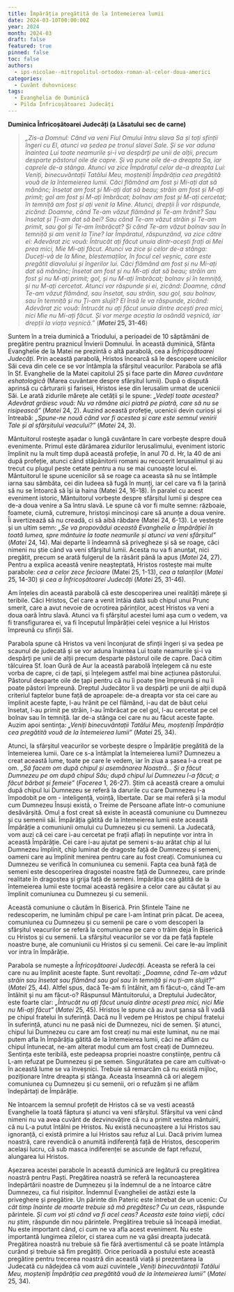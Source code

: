 ```yaml
---
title: Împărăția pregătită de la întemeierea lumii
date: 2024-03-10T00:00:00Z
year: 2024
month: 2024-03
draft: false
featured: true
pinned: false
toc: false
authors:
  - ips-nicolae--mitropolitul-ortodox-roman-al-celor-doua-americi  
categories:
  - Cuvânt duhovnicesc
tags:
  - Evanghelia de Duminică
  - Pilda Înfricoșătoarei Judecăți
---
```

**Duminica Înfricoșătoarei Judecăți (a Lăsatului sec de carne)**

> _„Zis-a Domnul: Când va veni Fiul Omului întru slava Sa și toți sfinții îngeri cu El, atunci va ședea pe tronul slavei Sale. Și se vor aduna înaintea Lui toate neamurile și-i va despărți pe unii de alții, precum desparte păstorul oile de capre. Și va pune oile de-a dreapta Sa, iar caprele de-a stânga. Atunci va zice Împăratul celor de-a dreapta Lui: Veniți, binecuvântații Tatălui Meu, moșteniți Împărăția cea pregătită vouă de la întemeierea lumii. Căci flămând am fost și Mi-ați dat să mănânc; însetat am fost și Mi-ați dat să beau; străin am fost și M-ați primit; gol am fost și M-ați îmbrăcat; bolnav am fost și M-ați cercetat; în temniță am fost și ați venit la Mine. Atunci, drepții Îi vor răspunde, zicând: Doamne, când Te-am văzut flămând și Te-am hrănit? Sau însetat și Ţi-am dat să bei? Sau când Te-am văzut străin și Te-am primit, sau gol și Te-am îmbrăcat? Și când Te-am văzut bolnav sau în temniță și am venit la Tine? Iar Împăratul, răspunzând, va zice către ei: Adevărat zic vouă: Întrucât ați făcut unuia dintr-acești frați ai Mei prea mici, Mie Mi-ați făcut. Atunci va zice și celor de-a stânga: Duceți-vă de la Mine, blestemaților, în focul cel veșnic, care este pregătit diavolului și îngerilor lui. Căci flămând am fost și nu Mi-ați dat să mănânc; însetat am fost și nu Mi-ați dat să beau; străin am fost și nu M-ați primit; gol, și nu M-ați îmbrăcat; bolnav și în temniță, și nu M-ați cercetat. Atunci vor răspunde și ei, zicând: Doamne, când Te-am văzut flămând, sau însetat, sau străin, sau gol, sau bolnav, sau în temniță și nu Ţi-am slujit? El însă le va răspunde, zicând: Adevărat zic vouă: Întrucât nu ați făcut unuia dintre acești prea mici, nici Mie nu Mi-ați făcut. Și vor merge aceștia la osândă veșnică, iar drepții la viața veșnică.”_ (**_Matei_ 25, 31-46**)

Suntem în a treia duminică a Triodului, a perioadei de 10 săptămâni de pregătire pentru praznicul Învierii Domnului. În această duminică, Sfânta Evanghelie de la Matei ne prezintă o altă parabolă, cea a _Înfricoșătoarei Judecăți_. Prin această parabolă, Hristos încearcă să le descopere ucenicilor Săi ceva din cele ce se vor întâmpla la sfârșitul veacurilor. Parabola se află în Sf. Evanghelie de la Matei capitolul 25 și face parte din _Marea cuvântare eshatologică_ (Marea cuvântare despre sfârșitul lumii). După o dispută aprinsă cu cărturarii și fariseii, Hristos iese din Ierusalim urmat de ucenicii Săi. Le arată zidurile mărețe ale cetății și le spune: _„Vedeți toate acestea? Adevărat grăiesc vouă: Nu va rămâne aici piatră pe piatră, care să nu se risipească”_ (_Matei_ 24, 2). Auzind această profeție, ucenicii devin curioși și întreabă: _„Spune-ne nouă când vor fi acestea și care este semnul venirii Tale și al sfârșitului veacului?”_ (_Matei_ 24, 3).

Mântuitorul rostește așadar o lungă cuvântare în care vorbește despre două evenimente. Primul este dărâmarea zidurilor Ierusalimului, eveniment istoric împlinit nu la mult timp după această profeție, în anul 70 d. Hr, la 40 de ani după profeție, atunci când stăpânitorii romani au recucerit Ierusalimul și au trecut cu plugul peste cetate pentru a nu se mai cunoaște locul ei. Mântuitorul le spune ucenicilor să se roage ca aceasta să nu se întâmple iarna sau sâmbăta, cei din Iudeea să fugă în munți, iar cel care va fi la țarină să nu se întoarcă să își ia haina (Matei 24, 16-18). În paralel cu acest eveniment istoric, Mântuitorul vorbește despre sfârșitul lumii și despre cea de-a doua venire a Sa întru slavă. Le spune că vor fi multe semne: războaie, foamete, ciumă, cutremure, hristoși mincinoși care să anunțe a doua venire. Îi avertizează să nu creadă, ci să aibă răbdare (Matei 24, 6-13). Le vestește și un ultim semn: _„Se va propovădui această Evanghelie a Împărăției în toată lumea, spre mântuire la toate neamurile și atunci va veni sfârșitul”_ (_Matei_ 24, 14). Mai departe îi îndeamnă să privegheze și să se roage, căci nimeni nu știe când va veni sfârșitul lumii. Acesta nu va fi anunțat, nici pregătit, precum se arată fulgerul de la răsărit până la apus (_Matei_ 24, 27). Pentru a explica această venire neașteptată, Hristos rostește mai multe parabole: _cea a celor zece fecioare_ (Matei 25, 1-13), _cea a talanților_ (_Matei_ 25, 14-30) și _cea a Înfricoșătoarei Judecăți_ (_Matei_ 25, 31-46).

Am înțeles din această parabolă că este descoperirea unei realități mărețe și teribile. Căci Hristos, Cel care a venit întâia dată sub chipul unui Prunc smerit, care a avut nevoie de ocrotirea părinților, acest Hristos va veni a doua oară întru slavă. Atunci va fi sfârșitul acestei lumi așa cum o vedem, va fi transfigurarea ei, va fi începutul Împărăției celei veșnice a lui Hristos împreună cu sfinții Săi.

Parabola spune că Hristos va veni înconjurat de sfinții îngeri și va ședea pe scaunul de judecată și se vor aduna înaintea Lui toate neamurile și-i va despărți pe unii de alții precum desparte păstorul oile de capre. Dacă citim tâlcuirea Sf. Ioan Gură de Aur la această parabolă înțelegem că nu este vorba de capre, ci de țapi, și înțelegem astfel mai bine acțiunea păstorului. Păstorul desparte oile de țapi pentru că nu îi poate ține împreună și nu îi poate păstori împreună. Dreptul Judecător îi va despărți pe unii de alții după criteriul faptelor bune față de aproapele: de-a dreapta vor sta cei care au împlinit aceste fapte, l-au hrănit pe cel flămând, i-au dat de băut celui însetat, l-au primit pe străin, l-au îmbrăcat pe cel gol, l-au cercetat pe cel bolnav sau în temniță. Iar de-a stânga cei care nu au făcut aceste fapte. Auzim apoi sentința: _„Veniți binecuvântații Tatălui Meu, moșteniți Împărăția cea pregătită vouă de la întemeierea lumii”_ (_Matei_ 25, 34).

Atunci, la sfârșitul veacurilor se vorbește despre o Împărăție pregătită de la întemeierea lumii. Oare ce s-a întâmplat la întemeierea lumii? Dumnezeu a creat această lume, toate pe care le vedem, iar în ziua a șasea l-a creat pe om. _„Să facem om după chipul și asemănarea Noastră… Și a făcut Dumnezeu pe om după chipul Său; după chipul lui Dumnezeu l-a făcut; a făcut bărbat și femeie”_ (_Facerea_ 1, 26-27). Știm că această creare a omului după chipul lui Dumnezeu se referă la darurile cu care Dumnezeu l-a împodobit pe om - inteligență, voință, libertate. Dar se mai referă și la modul cum Dumnezeu Însuși există, o Treime de Persoane aflate într-o comuniune desăvârșită. Omul a fost creat să existe în această comuniune cu Dumnezeu și cu semenii săi. Împărăția gătită de la întemeierea lumii este această Împărăție a comuniunii omului cu Dumnezeu și cu semenii. La Judecată, vom auzi că cei care i-au cercetat pe frații aflați în neputințe vor intra în această Împărăție. Cei care i-au ajutat pe semeni s-au arătat chip al lui Dumnezeu împlinit, chip luminat de dragoste față de Dumnezeu și semeni, oameni care au împlinit menirea pentru care au fost creați. Comuniunea cu Dumnezeu se verifică în comuniunea cu semenii. Fapta cea bună față de semeni este descoperirea dragostei noastre față de Dumnezeu, care prinde realitate în dragostea și grija față de semeni. Împărăția cea gătită de la întemeierea lumii este tocmai această regăsire a celor care au căutat și au împlinit comuniunea cu Dumnezeu și cu semenii.

Această comuniune o căutăm în Biserică. Prin Sfintele Taine ne redescoperim, ne luminăm chipul pe care l-am întinat prin păcat. De aceea, comuniunea cu Dumnezeu și cu semenii pe care o vom descoperi la sfârșitul veacurilor se referă la comuniunea pe care o trăim deja în Biserică cu Hristos și cu semenii. La sfârșitul veacurilor se vor da pe față faptele noastre bune, ale comuniunii cu Hristos și cu semenii. Cei care le-au împlinit vor intra în Împărăție.

Parabola se numește a _Înfricoșătoarei Judecăți_. Aceasta se referă la cei care nu au împlinit aceste fapte. Sunt revoltați: _„Doamne, când Te-am văzut străin sau însetat sau flămând sau gol sau în temniță și nu ți-am slujit?”_ (_Matei_ 25, 44). Altfel spus, dacă Te-am fi întâlnit, am fi făcut-o, când Te-am întâlnit și nu am făcut-o? Răspunsul Mântuitorului, a Dreptului Judecător, este foarte clar: _„Întrucât nu ați făcut unuia dintre acești prea mici, nici Mie nu Mi-ați făcut”_ (_Matei_ 25, 45). Hristos le spune că au avut șansa să Îl vadă pe chipul fratelui în suferință. Dacă nu Îl vedem pe Hristos pe chipul fratelui în suferință, atunci nu ne pasă nici de Dumnezeu, nici de semen. Și atunci, chipul lui Dumnezeu cu care am fost creați nu mai este luminat, nu ne mai putem afla în Împărăția gătită de la întemeierea lumii, căci ne aflăm cu chipul întunecat, ne-am alterat modul cum am fost creați de Dumnezeu. Sentința este teribilă, este pedeapsa propriei noastre conștiințe, pentru că L-am refuzat pe Dumnezeu și pe semen. Singurătatea pe care am cultivat-o în această lume se va înveșnici. Trebuie să remarcăm că nu există mijloc, poziționare între dreapta și stânga. Aceasta înseamnă că ori alegem comuniunea cu Dumnezeu și cu semenii, ori o refuzăm și ne aflăm îndepărtați de Împărăție.

Ne întoarcem la semnul profețit de Hristos că se va vesti această Evanghelie la toată făptura și atunci va veni sfârșitul. Sfârșitul va veni când nimeni nu va avea cuvânt de dezvinovățire că nu a primit vestea mântuirii, că nu L-a putut întâlni pe Hristos. Nu există necunoaștere a lui Hristos sau ignoranță, ci există primire a lui Hristos sau refuz al Lui. Dacă privim lumea noastră, care revendică o anumită indiferență față de Hristos, descoperim același lucru, că sub masca indiferenței se ascunde de fapt refuzul, alungarea lui Hristos.

Așezarea acestei parabole în această duminică are legătură cu pregătirea noastră pentru Paști. Pregătirea noastră se referă la recunoașterea îndepărtării noastre de Dumnezeu și la îndemnul de a ne întoarce către Dumnezeu, ca fiul risipitor. Îndemnul Evangheliei de astăzi este la priveghere și pregătire. Un părinte din Pateric este întrebat de un ucenic: _Cu cât timp înainte de moarte trebuie să mă pregătesc? Cu un ceas_, răspunde părintele. _Și cum voi ști când va fi acel ceas? Aceasta este taina vieții, căci nu știm_, răspunde din nou părintele. Pregătirea trebuie să înceapă imediat. Nu este important când, ci cum ne va afla acest eveniment. Nu este importantă lungimea zilelor, ci starea cum ne va găsi dreapta judecată. Pregătirea noastră nu trebuie să fie fără avertismentul că se poate întâmpla curând și trebuie să fim pregătiți. Orice perioadă a postului este această pregătire pentru trecerea noastră din această viață și prezentarea la Judecată cu nădejdea că vom auzi cuvintele _„Veniți binecuvântații Tatălui Meu, moșteniți Împărăția cea pregătită vouă de la întemeierea lumii”_ (_Matei_ 25, 34).